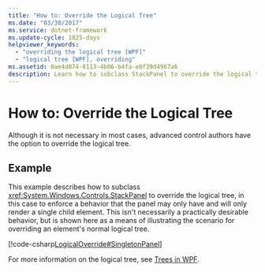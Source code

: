 ```yaml
---
title: "How to: Override the Logical Tree"
ms.date: "03/30/2017"
ms.service: dotnet-framework
ms.update-cycle: 1825-days
helpviewer_keywords:
  - "overriding the logical tree [WPF]"
  - "logical tree [WPF], overriding"
ms.assetid: 0ae4d074-8113-4b06-b4fa-e0f39d4967a6
description: Learn how to subclass StackPanel to override the logical tree and enforce a behavior that the panel may only have and will only render a single child element.
---
```

# How to: Override the Logical Tree

Although it is not necessary in most cases, advanced control authors have the option to override the logical tree.

## Example

This example describes how to subclass <xref:System.Windows.Controls.StackPanel> to override the logical tree, in this case to enforce a behavior that the panel may only have and will only render a single child element. This isn't necessarily a practically desirable behavior, but is shown here as a means of illustrating the scenario for overriding an element's normal logical tree.

[!code-csharp[LogicalOverride#SingletonPanel](~/samples/snippets/csharp/VS_Snippets_Wpf/LogicalOverride/CSharp/SDKSampleLibrary/class1.cs#singletonpanel)]

For more information on the logical tree, see [Trees in WPF](trees-in-wpf.md).
